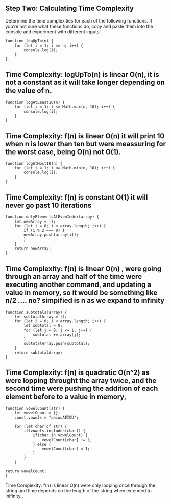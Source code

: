 ## Step Two: Calculating Time Complexity

Determine the time complexities for each of the following functions. If you’re not sure what these functions do, copy and paste them into the console and experiment with different inputs!

    function logUpTo(n) {
        for (let i = 1; i <= n; i++) {
            console.log(i);
        }
    }

Time Complexity: logUpTo(n) is linear O(n), it is not a constant as it will take longer depending on the value of n.
---

    function logAtLeast10(n) {
        for (let i = 1; i <= Math.max(n, 10); i++) {
            console.log(i);
        }
    }

Time Complexity: f(n) is linear O(n) it will print 10 when n is lower than ten but were meassuring for the worst case, being O(n) not O(1).
---

    function logAtMost10(n) {
        for (let i = 1; i <= Math.min(n, 10); i++) {
            console.log(i);
        }
    }

Time Complexity: f(n) is constant O(1) it will never go past 10 iterations
---
    function onlyElementsAtEvenIndex(array) {
        let newArray = [];
        for (let i = 0; i < array.length; i++) {
            if (i % 2 === 0) {
            newArray.push(array[i]);
            }
        }
        return newArray;
    }

Time Complexity: f(n) is linear O(n) , were going through an array and half of the time were executing another command, and updating a value in memory, so it would be something like n/2 .... no? simpified is n as we expand to infinity 
---
    function subtotals(array) {
        let subtotalArray = [];
        for (let i = 0; i < array.length; i++) {
            let subtotal = 0;
            for (let j = 0; j <= i; j++) {
                subtotal += array[j];
            }
            subtotalArray.push(subtotal);
        }
        return subtotalArray;
    }

Time Complexity: f(n) is quadratic O(n^2) as were lopping throught the array twice, and the second time were pushing the addition of each element before to a value in memory,  
---
    function vowelCount(str) {
        let vowelCount = {};
        const vowels = "aeiouAEIOU";

        for (let char of str) {
            if(vowels.includes(char)) {
                if(char in vowelCount) {
                    vowelCount[char] += 1;
                } else {
                    vowelCount[char] = 1;
                }
            }
        }

    return vowelCount;
    } 

Time Complexity: f(n) is linear O(n) were only looping once through the string and time depends on the length of the string when extended to inifinity..